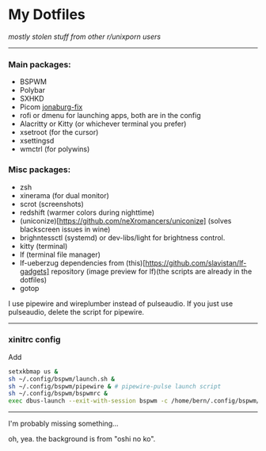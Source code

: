 My Dotfiles
=======

*mostly stolen stuff from other r/unixporn users*

----
### Main packages:
- BSPWM
- Polybar
- SXHKD
- Picom [jonaburg-fix](https://github.com/jonaburg/picom)
- rofi or dmenu for launching apps, both are in the config
- Alacritty or Kitty (or whichever terminal you prefer)
- xsetroot (for the cursor)
- xsettingsd
- wmctrl (for polywins)
### Misc packages:
- zsh
- xinerama (for dual monitor)
- scrot (screenshots)
- redshift (warmer colors during nighttime)
- (uniconize)[https://github.com/neXromancers/uniconize] (solves blackscreen issues in wine)
- brighntessctl (systemd) or dev-libs/light for brightness control.
- kitty (terminal)
- lf (terminal file manager)
- lf-ueberzug dependencies from (this)[https://github.com/slavistan/lf-gadgets] repository
	(image preview for lf)(the scripts are already in the dotfiles)
- gotop

I use pipewire and wireplumber instead of pulseaudio.
If you just use pulseaudio, delete the script for pipewire.

----
### xinitrc config
Add 
```bash
setxkbmap us &
sh ~/.config/bspwm/launch.sh &
sh ~/.config/bspwm/pipewire & # pipewire-pulse launch script
sh ~/.config/bspwm/bspwmrc &
exec dbus-launch --exit-with-session bspwm -c /home/bern/.config/bspwm/bspwmrc
```

----
I'm probably missing something...

oh, yea. the background is from "oshi no ko".
